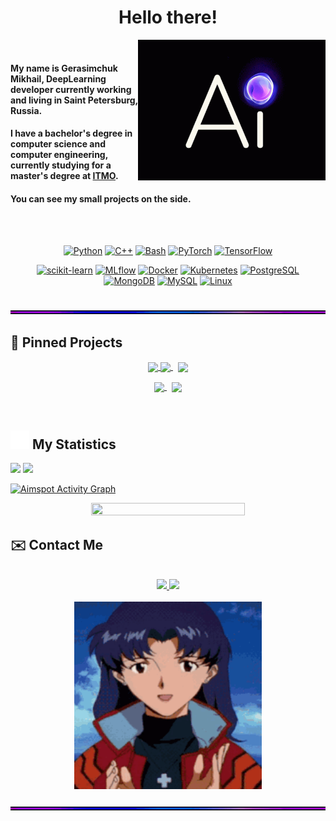 <h1 align="center">Hello there!</h1>

<div class="container">
    <img src="https://github.com/aimspot/aimspot/blob/main/media/ai.gif?raw=true" align="right" width = 300px>&nbsp;
    <h4>My name is Gerasimchuk Mikhail, DeepLearning developer currently working and living in Saint Petersburg, Russia.</h4>
    <h4>I have a bachelor's degree in computer science and computer engineering, currently studying for a master's degree at <a href="https://itmo.ru">ITMO</a>.</h4>
    <h4>You can see my small projects on the side.</h4>
</div>

<br><br>

<div align="center">

[![Python][Python]][Python-url] 
[![C++][C++]][C++-url]
[![Bash][Bash]][Bash-url]
[![PyTorch][PyTorch]][PyTorch-url]
[![TensorFlow][TensorFlow]][TensorFlow-url]
    
[![scikit-learn][scikit-learn]][scikit-learn-url]
[![MLflow][MLflow]][Mlflow-url]
[![Docker][Docker]][Docker-url]
[![Kubernetes][Kubernetes]][Kubernetes-url]
[![PostgreSQL][PostgreSQL]][PostgreSQL-url]
[![MongoDB][MongoDB]][MongoDB-url]
[![MySQL][MySQL]][MySQL-url]
[![Linux][Linux]][Linux-url]




</div>

<br>


<img src="https://github.com/aimspot/aimspot/blob/main/media/line.gif?raw=true">

## 📌 Pinned Projects
<div align="center">
        <a href="https://github.com/aimspot/Transfer_learning">
         <img width='49%' align="center" src="https://github-readme-stats-wheat-mu-31.vercel.app/api/pin/?username=saaresearch&repo=ODRS&border_color=B371F5&bg_color=0D1117&title_color=C9D1D9&text_color=8B949E&icon_color=004AE9" />
    </a>
    <a href="https://github.com/aimspot/Machine-Learning">
        <img width='49%' align="center" src="https://github-readme-stats-wheat-mu-31.vercel.app/api/pin/?username=aimspot&repo=Machine-Learning&border_color=B371F5&bg_color=0D1117&title_color=C9D1D9&text_color=8B949E&icon_color=004AE9" />
    </a>
    <span>&nbsp;</span>
    <a href="https://github.com/aimspot/Computer-Vision">
        <img width='49%' align="center" src="https://github-readme-stats-wheat-mu-31.vercel.app/api/pin/?username=aimspot&repo=Computer-Vision&border_color=004AE9&bg_color=0D1117&title_color=C9D1D9&text_color=8B949E&icon_color=B371F5" />
    </a>
</div>
<p> </p>
<div align="center">
    <a href="https://github.com/aimspot/Deep-Learning">
        <img width='49%' align="center" src="https://github-readme-stats-wheat-mu-31.vercel.app/api/pin/?username=aimspot&repo=Deep-Learning&border_color=004AE9&bg_color=0D1117&title_color=C9D1D9&text_color=8B949E&icon_color=B371F5" />
    </a>
    <span>&nbsp;</span>
    <a href="https://github.com/aimspot/Machine-Learning">
        <img width='49%' align="center" src="https://github-readme-stats-wheat-mu-31.vercel.app/api/pin/?username=aimspot&repo=Machine-Learning&border_color=B371F5&bg_color=0D1117&title_color=C9D1D9&text_color=8B949E&icon_color=004AE9" />
    </a>
</div>
<p> </p>
<br>

## <img src="https://raw.githubusercontent.com/aimspot/aimspot/main/media/statistics.webp" width="30px"/>&nbsp;My Statistics



<div align="left">
    <img width="49.5%" src="https://github-readme-stats-wheat-mu-31.vercel.app/api?username=aimspot&show_icons=true&hide_border=true&bg_color=ffffff00&title_color=B371F5&text_color=C9D1D9&icon_color=004AE9" />
    <img width="49.5%" src="https://github-readme-streak-stats.herokuapp.com/?user=aimspot&hide_border=true&background=ffffff00&ring=004AE9&fire=B371F5&currStreakNum=B371F5&currStreakLabel=B371F5&sideNums=004AE9&sideLabels=C9D1D9&dates=8B949E" />
  </a>
</div>

[![Aimspot Activity Graph](https://github-readme-activity-graph.vercel.app/graph?username=aimspot&custom_title=aimspot%20's%20Contribution%20Graph&bg_color=ffffff00&hide_border=true&line=004AE9&point=B371F5&title_color=B371F5&color=C9D1D9)](https://github.com/aimspot/github-readme-activity-graph)
<br>
<div align="center">
    <img width="70%" height="50%" src="https://leetcard.jacoblin.cool/aimspot?ext=activity&theme=dark" />
  </a>
</div>

## ✉️ Contact Me

<br>

<div align="center">
    <a href="https://t.me/dedinside4ever">
        <img src="https://img.shields.io/badge/-telegram-2CA5E0?style=for-the-badge&logo=telegram&labelColor=white">
    </a>
    <a href="mailto:mishagerasimchuk207@gmail.com">
        <img src="https://img.shields.io/badge/-gmail-EA4335?style=for-the-badge&logo=gmail&labelColor=white">
    </a>
</div>

<br>

<div align="center">
    <img src="https://github.com/aimspot/aimspot/blob/main/media/evagif.gif?raw=true" width = 300px>
</div>

<br>

<img src="https://github.com/aimspot/aimspot/blob/main/media/line.gif?raw=true">

<br>

<div align="center">


</div>


<!--LINKS-->

[Python]: https://img.shields.io/badge/-python-3776AB?style=for-the-badge&logo=python&labelColor=white
[Python-url]: https://www.python.org
[C++]: https://img.shields.io/badge/C++-2496ED?style=for-the-badge&logo=c%2B%2B&labelColor=white&logoColor=black
[C++-url]: https://ru.wikipedia.org/wiki/C%2B%2B
[Bash]: https://img.shields.io/badge/bash-47A248?style=for-the-badge&logo=GNUBash&labelColor=white&logoColor=black
[Bash-url]: https://www.gnu.org/savannah-checkouts/gnu/bash/manual/bash.html
[MLflow]: https://img.shields.io/badge/MLflow-0194E2?style=for-the-badge&logo=MLflow&labelColor=white
[Mlflow-url]: https://mlflow.org
[PyTorch]: https://img.shields.io/badge/PyTorch-EE4C2C?style=for-the-badge&logo=PyTorch&labelColor=white
[PyTorch-url]: https://pytorch.org
[TensorFlow]: https://img.shields.io/badge/TensorFlow-FF6F00?style=for-the-badge&logo=TensorFlow&labelColor=white
[TensorFlow-url]: https://www.tensorflow.org
[scikit-learn]: https://img.shields.io/badge/ScikitLearn-F7931E?style=for-the-badge&logo=scikit-learn&labelColor=white
[scikit-learn-url]: https://scikit-learn.org/stable/
[Docker]: https://img.shields.io/badge/-docker-2496ED?style=for-the-badge&logo=docker&labelColor=white
[Docker-url]: https://www.docker.com
[Kubernetes]: https://img.shields.io/badge/-kubernetes-326CE5?style=for-the-badge&logo=kubernetes&labelColor=white
[Kubernetes-url]: https://kubernetes.io
[PostgreSQL]: https://img.shields.io/badge/-postgresql-4169E1?style=for-the-badge&logo=postgresql&labelColor=white
[PostgreSQL-url]: https://www.postgresql.org
[MongoDB]: https://img.shields.io/badge/-mongodb-47A248?style=for-the-badge&logo=mongodb&labelColor=white
[MongoDB-url]: https://www.mongodb.com
[MySQL]: https://img.shields.io/badge/-mysql-4479A1?style=for-the-badge&logo=mysql&labelColor=white&logoColor=4479A1
[MySQL-url]: https://www.mysql.com
[SQLite]: https://img.shields.io/badge/-sqlite-003B57?style=for-the-badge&logo=sqlite&labelColor=white
[SQLite-url]: https://www.sqlite.org/index.html
[Linux]: https://img.shields.io/badge/Linux-FCC624?style=for-the-badge&logo=linux&labelColor=white&logoColor=black
[Linux-url]: https://www.linux.org
